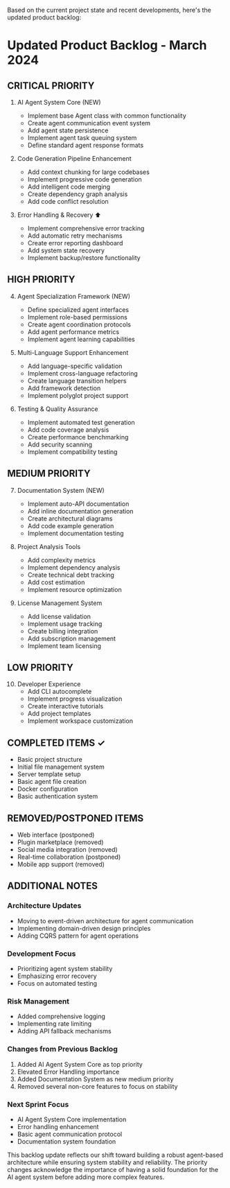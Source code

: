 Based on the current project state and recent developments, here's the updated product backlog:

# Updated Product Backlog - March 2024

## CRITICAL PRIORITY

1. AI Agent System Core (NEW)
    - Implement base Agent class with common functionality
    - Create agent communication event system
    - Add agent state persistence
    - Implement agent task queuing system
    - Define standard agent response formats

2. Code Generation Pipeline Enhancement
    - Add context chunking for large codebases
    - Implement progressive code generation
    - Add intelligent code merging
    - Create dependency graph analysis
    - Add code conflict resolution

3. Error Handling & Recovery ⬆️
    - Implement comprehensive error tracking
    - Add automatic retry mechanisms
    - Create error reporting dashboard
    - Add system state recovery
    - Implement backup/restore functionality

## HIGH PRIORITY

4. Agent Specialization Framework (NEW)
    - Define specialized agent interfaces
    - Implement role-based permissions
    - Create agent coordination protocols
    - Add agent performance metrics
    - Implement agent learning capabilities

5. Multi-Language Support Enhancement
    - Add language-specific validation
    - Implement cross-language refactoring
    - Create language transition helpers
    - Add framework detection
    - Implement polyglot project support

6. Testing & Quality Assurance
    - Implement automated test generation
    - Add code coverage analysis
    - Create performance benchmarking
    - Add security scanning
    - Implement compatibility testing

## MEDIUM PRIORITY

7. Documentation System (NEW)
    - Implement auto-API documentation
    - Add inline documentation generation
    - Create architectural diagrams
    - Add code example generation
    - Implement documentation testing

8. Project Analysis Tools
    - Add complexity metrics
    - Implement dependency analysis
    - Create technical debt tracking
    - Add cost estimation
    - Implement resource optimization

9. License Management System
    - Add license validation
    - Implement usage tracking
    - Create billing integration
    - Add subscription management
    - Implement team licensing

## LOW PRIORITY

10. Developer Experience
    - Add CLI autocomplete
    - Implement progress visualization
    - Create interactive tutorials
    - Add project templates
    - Implement workspace customization

## COMPLETED ITEMS ✓
- Basic project structure
- Initial file management system
- Server template setup
- Basic agent file creation
- Docker configuration
- Basic authentication system

## REMOVED/POSTPONED ITEMS
- Web interface (postponed)
- Plugin marketplace (removed)
- Social media integration (removed)
- Real-time collaboration (postponed)
- Mobile app support (removed)

## ADDITIONAL NOTES

### Architecture Updates
- Moving to event-driven architecture for agent communication
- Implementing domain-driven design principles
- Adding CQRS pattern for agent operations

### Development Focus
- Prioritizing agent system stability
- Emphasizing error recovery
- Focus on automated testing

### Risk Management
- Added comprehensive logging
- Implementing rate limiting
- Adding API fallback mechanisms

### Changes from Previous Backlog
1. Added AI Agent System Core as top priority
2. Elevated Error Handling importance
3. Added Documentation System as new medium priority
4. Removed several non-core features to focus on stability

### Next Sprint Focus
- AI Agent System Core implementation
- Error handling enhancement
- Basic agent communication protocol
- Documentation system foundation

This backlog update reflects our shift toward building a robust agent-based architecture while ensuring system stability and reliability. The priority changes acknowledge the importance of having a solid foundation for the AI agent system before adding more complex features.
